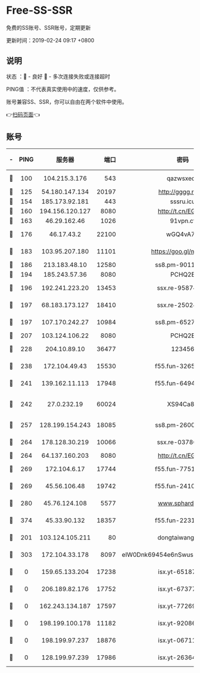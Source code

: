 # Free-SS-SSR

免费的SS账号、SSR账号，定期更新

更新时间：2019-02-24 09:17 +0800

## 说明

状态     ：🙂 - 良好 🙁 - 多次连接失败或连接超时

PING值   ：不代表真实使用中的速度，仅供参考。

账号兼容SS、SSR，你可以自由在两个软件中使用。

👉[扫码页面](https://liesauer.github.io/free-ss-ssr.github.io/)👈

## 账号

|-|PING|服务器|端口|密码|加密方式|区域|
|:----:|:----:|:-----:|-----:|:----:|:----:|:----:|
|🙂|100|104.215.3.176|543|qazwsxedc|aes-256-gcm|JP|
|🙂|125|54.180.147.134|20197|http://gggg.rocks|chacha20|KR|
|🙂|154|185.173.92.181|443|sssru.icu|rc4-md5|RU|
|🙂|160|194.156.120.127|8080|http://t.cn/EGJIyrl|rc4-md5|RU|
|🙂|163|46.29.162.46|1026|91vpn.cf|rc4-md5|RU|
|🙂|176|46.17.43.2|22100|wGQ4vA7D|aes-256-gcm|RU|
|🙂|183|103.95.207.180|11101|https://goo.gl/m1zu1p|chacha20-ietf|CN|
|🙂|186|213.183.48.10|12580|ss8.pm-90110063|rc4-md5|RU|
|🙂|194|185.243.57.36|8080|PCHQ2E|rc4-md5|US|
|🙂|196|192.241.223.20|13453|ssx.re-95874126|aes-256-cfb|US|
|🙂|197|68.183.173.127|18410|ssx.re-25024639|aes-256-cfb|US|
|🙂|197|107.170.242.27|10984|ss8.pm-65278892|aes-256-cfb|US|
|🙂|207|103.124.106.22|8080|PCHQ2E|rc4-md5|US|
|🙂|228|204.10.89.10|36477|123456|aes-256-cfb|US|
|🙂|238|172.104.49.43|15530|f55.fun-32654062|aes-256-cfb|SG|
|🙂|241|139.162.11.113|17948|f55.fun-64941452|aes-256-cfb|SG|
|🙂|242|27.0.232.19|60024|XS94Ca8K|xchacha20-ietf-poly1305|HK|
|🙂|257|128.199.154.243|18085|ss8.pm-26006115|aes-256-cfb|SG|
|🙂|264|178.128.30.219|10066|ssx.re-03786233|aes-256-cfb|SG|
|🙂|264|64.137.160.203|8080|http://t.cn/EGJIyrl|rc4-md5|CA|
|🙂|269|172.104.6.17|17744|f55.fun-77515486|aes-256-cfb|US|
|🙂|269|45.56.106.48|19742|f55.fun-24105973|aes-256-cfb|US|
|🙂|280|45.76.124.108|5577|www.sphard.com|aes-256-cfb|AU|
|🙂|374|45.33.90.132|18357|f55.fun-22315113|aes-256-cfb|US|
|🙂|201|103.124.105.211|80|dongtaiwang.com|aes-256-cfb|US|
|🙂|303|172.104.33.178|8097|eIW0Dnk69454e6nSwuspv9DmS201tQ0D|aes-256-cfb|SG|
|🙁|0|159.65.133.204|17238|isx.yt-65187427|aes-256-cfb|SG|
|🙁|0|206.189.82.176|17752|isx.yt-67377098|aes-256-cfb|SG|
|🙁|0|162.243.134.187|17597|isx.yt-77269149|aes-256-cfb|US|
|🙁|0|198.199.100.178|11182|isx.yt-92086037|aes-256-cfb|US|
|🙁|0|198.199.97.237|18876|isx.yt-06711151|aes-256-cfb|US|
|🙁|0|128.199.97.239|17986|isx.yt-26364145|aes-256-cfb|SG|
